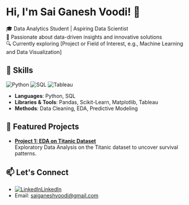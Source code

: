 # Hi, I'm Sai Ganesh Voodi! 👋

🎓 Data Analytics Student | Aspiring Data Scientist  
🌟 Passionate about data-driven insights and innovative solutions  
🔍 Currently exploring [Project or Field of Interest, e.g., Machine Learning and Data Visualization]  

## 🔧 Skills
![Python](https://img.shields.io/badge/Python-3776AB?style=flat&logo=python&logoColor=white)
![SQL](https://img.shields.io/badge/SQL-4479A1?style=flat&logo=mysql&logoColor=white)
![Tableau](https://img.shields.io/badge/Tableau-E97627?style=flat&logo=tableau&logoColor=white)
- **Languages**: Python, SQL
- **Libraries & Tools**: Pandas, Scikit-Learn, Matplotlib, Tableau
- **Methods**: Data Cleaning, EDA, Predictive Modeling

## 📂 Featured Projects
- [**Project 1: EDA on Titanic Dataset**](https://github.com/saiaganeshvoodi/EDA_Project)  
  Exploratory Data Analysis on the Titanic dataset to uncover survival patterns.

## 📫 Let's Connect
- [![LinkedIn](https://img.shields.io/badge/LinkedIn-0077B5?style=flat&logo=linkedin&logoColor=white)](https://www.linkedin.com/in/yourprofile)[LinkedIn](https://www.linkedin.com/in/saiganeshvoodi)  
- Email: saiganeshvoodi@gmail.com
